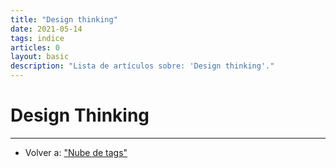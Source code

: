 ```yaml
---
title: "Design thinking"
date: 2021-05-14
tags: indice
articles: 0
layout: basic
description: "Lista de artículos sobre: 'Design thinking'."
---
```


# Design Thinking



***

- Volver a: ["Nube de tags"](../index)
